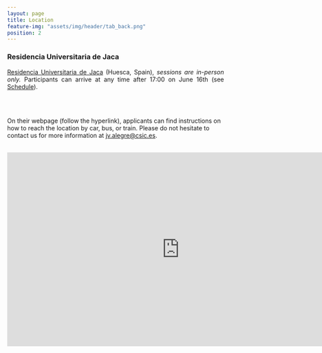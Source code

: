 ```yaml
---
layout: page
title: Location
feature-img: "assets/img/header/tab_back.png"
position: 2
---
```


### Residencia Universitaria de Jaca

<p align="justify">
<a href='https://resijaca.unizar.es/'>Residencia Universitaria de Jaca</a> (Huesca, Spain), <i>sessions are in-person only.</i> Participants can arrive at any time after 17:00 on June 16th (see <a href="#" id="aboutLink">Schedule</a>).


<!-- JavaScript code to handle the click event and change the URL -->
<script>
document.getElementById('aboutLink').addEventListener('click', function(e) {
    e.preventDefault(); // Prevents the default behavior of the link

    // Get the current URL
    var currentURL = window.location.href;

    // Replace the part of the URL you want to change
    var newURL = currentURL.replace('location', 'schedule');

    // Navigate to the new URL
    window.location.href = newURL;
});
</script>

<br><br>

On their webpage (follow the hyperlink), applicants can find instructions on how to reach the location by car, bus, or train. Please do not hesitate to contact us for more information at <a href="mailto:jv.alegre@csic.es">jv.alegre@csic.es</a>.</p>

<br>
<center><iframe src="https://www.google.com/maps/embed?pb=!1m18!1m12!1m3!1d2938.3596487725686!2d-0.556613024862697!3d42.568888271174245!2m3!1f0!2f0!3f0!3m2!1i1024!2i768!4f13.1!3m3!1m2!1s0xd578092a9855555%3A0x4baa1306b4ffdc29!2sResidencia%20Universitaria%20de%20Jaca!5e0!3m2!1ses!2ses!4v1705167254537!5m2!1ses!2ses" width="800" height="450" style="border:0;" allowfullscreen="" loading="lazy" referrerpolicy="no-referrer-when-downgrade"></iframe></center>

<!--
this is for including a map in the page, but we need a Google user with the credit card registered (even if showing a map is free)

<html>
<body>

<h1>My First Google Map</h1>

<div id="googleMap" style="width:100%;height:400px;"></div>

<script>
function myMap() {
var mapProp= {
  center:new google.maps.LatLng(51.508742,-0.120850),
  zoom:5,
};
var map = new google.maps.Map(document.getElementById("googleMap"),mapProp);
}
</script>

<script src="https://maps.googleapis.com/maps/api/js?key=YOUR_KEY&callback=myMap"></script>

</body>
</html> -->

